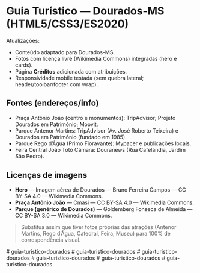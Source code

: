 # Guia Turístico — Dourados-MS (HTML5/CSS3/ES2020)

Atualizações:
- Conteúdo adaptado para Dourados-MS.
- Fotos com licença livre (Wikimedia Commons) integradas (hero e cards).
- Página **Créditos** adicionada com atribuições.
- Responsividade mobile testada (sem quebra lateral; header/toolbar/footer com wrap).

## Fontes (endereços/info)
- Praça Antônio João (centro e monumentos): TripAdvisor; Projeto Dourados em Patrimônio; Moovit.  
- Parque Antenor Martins: TripAdvisor (Av. José Roberto Teixeira) e Dourados em Patrimônio (fundado em 1985).  
- Parque Rego d’Água (Primo Fioravante): Mypacer e publicações locais.  
- Feira Central João Totó Câmara: Douranews (Rua Cafelândia, Jardim São Pedro).

## Licenças de imagens
- **Hero** — Imagem aérea de Dourados — Bruno Ferreira Campos — CC BY-SA 4.0 — Wikimedia Commons.
- **Praça Antônio João** — Cmasi — CC BY-SA 4.0 — Wikimedia Commons.
- **Parque (genérico de Dourados)** — Goldemberg Fonseca de Almeida — CC BY-SA 3.0 — Wikimedia Commons.
> Substitua assim que tiver fotos próprias das atrações (Antenor Martins, Rego d’Água, Catedral, Feira, Museu) para 100% de correspondência visual.

#   g u i a - t u r i s t i c o - d o u r a d o s  
 #   g u i a - t u r i s t i c o - d o u r a d o s  
 #   g u i a - t u r i s t i c o - d o u r a d o s  
 #   g u i a - t u r i s t i c o - d o u r a d o s  
 #   g u i a - t u r i s t i c o - d o u r a d o s  
 #   g u i a - t u r i s t i c o - d o u r a d o s  
 